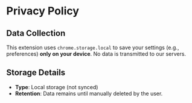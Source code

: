 # Privacy Policy

## Data Collection

This extension uses `chrome.storage.local` to save your settings (e.g., preferences) ​**only on your device**. No data is transmitted to our servers.

## Storage Details

- ​**Type**: Local storage (not synced)
- ​**Retention**: Data remains until manually deleted by the user.
